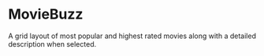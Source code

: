 # MovieBuzz
A grid layout of most popular and highest rated movies along with a detailed description when selected.
